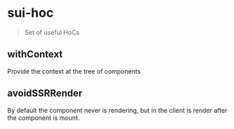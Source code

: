 # sui-hoc
> Set of useful HoCs

## withContext

Provide the context at the tree of components

## avoidSSRRender

By default the component never is rendering, but in the client is render after the component is mount.
